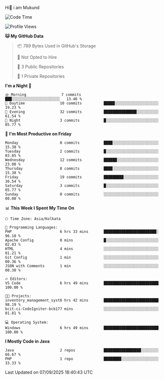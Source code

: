   Hi👋 i am Mukund
<!--
**MukundAkabari/MukundAkabari** is a ✨ _special_ ✨ repository because its `README.md` (this file) appears on your GitHub profile.

Here are some ideas to get you started:

- 🔭 I’m currently working Java
- 🌱 I’m currently learning Sping booy ,Java  ...

<!--START_SECTION:waka-->
![Code Time](http://img.shields.io/badge/Code%20Time-67%20hrs%207%20mins-blue)

![Profile Views](http://img.shields.io/badge/Profile%20Views-11-blue)

**🐱 My GitHub Data** 

> 📦 789 Bytes Used in GitHub's Storage 
 > 
> 🚫 Not Opted to Hire
 > 
> 📜 3 Public Repositories 
 > 
> 🔑 1 Private Repositories 
 > 
**I'm a Night 🦉** 

```text
🌞 Morning                7 commits           ███░░░░░░░░░░░░░░░░░░░░░░   13.46 % 
🌆 Daytime                10 commits          █████░░░░░░░░░░░░░░░░░░░░   19.23 % 
🌃 Evening                32 commits          ███████████████░░░░░░░░░░   61.54 % 
🌙 Night                  3 commits           █░░░░░░░░░░░░░░░░░░░░░░░░   05.77 % 
```
📅 **I'm Most Productive on Friday** 

```text
Monday                   8 commits           ████░░░░░░░░░░░░░░░░░░░░░   15.38 % 
Tuesday                  2 commits           █░░░░░░░░░░░░░░░░░░░░░░░░   03.85 % 
Wednesday                12 commits          ██████░░░░░░░░░░░░░░░░░░░   23.08 % 
Thursday                 8 commits           ████░░░░░░░░░░░░░░░░░░░░░   15.38 % 
Friday                   19 commits          █████████░░░░░░░░░░░░░░░░   36.54 % 
Saturday                 3 commits           █░░░░░░░░░░░░░░░░░░░░░░░░   05.77 % 
Sunday                   0 commits           ░░░░░░░░░░░░░░░░░░░░░░░░░   00.00 % 
```


📊 **This Week I Spent My Time On** 

```text
🕑︎ Time Zone: Asia/Kolkata

💬 Programming Languages: 
PHP                      6 hrs 33 mins       ████████████████████████░   96.10 % 
Apache Config            8 mins              █░░░░░░░░░░░░░░░░░░░░░░░░   02.03 % 
HTML                     4 mins              ░░░░░░░░░░░░░░░░░░░░░░░░░   01.21 % 
Git Config               1 min               ░░░░░░░░░░░░░░░░░░░░░░░░░   00.36 % 
JSON with Comments       1 min               ░░░░░░░░░░░░░░░░░░░░░░░░░   00.30 % 

🔥 Editors: 
VS Code                  6 hrs 49 mins       █████████████████████████   100.00 % 

🐱‍💻 Projects: 
inventory_management_syst6 hrs 42 mins       █████████████████████████   98.19 % 
bcit-ci-CodeIgniter-bcb177 mins              ░░░░░░░░░░░░░░░░░░░░░░░░░   01.81 % 

💻 Operating System: 
Windows                  6 hrs 49 mins       █████████████████████████   100.00 % 
```

**I Mostly Code in Java** 

```text
Java                     2 repos             █████████████████░░░░░░░░   66.67 % 
PHP                      1 repo              ████████░░░░░░░░░░░░░░░░░   33.33 % 
```




 Last Updated on 07/09/2025 18:40:43 UTC
<!--END_SECTION:waka-->
